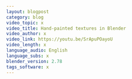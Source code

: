 ```yaml
---
layout: blogpost
category: blog
video_topic: x
video_title: Hand-painted textures in Blender
video_author: x
video_link: https://youtu.be/SrApuPOayoU
video_length: x
language_audio: English
language_subs: x
blender_version: 2.78
tags_software: x
---
```

